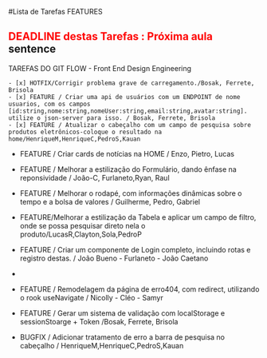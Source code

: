 #Lista de Tarefas FEATURES 
## <span style='color: red;'>DEADLINE destas Tarefas : Próxima aula</span> sentence
TAREFAS DO GIT FLOW - Front End Design Engineering
```
- [x] HOTFIX/Corrigir problema grave de carregamento./Bosak, Ferrete, Brisola
- [x] FEATURE / Criar uma api de usuários com um ENDPOINT de nome usuarios, com os campos [id:string,nome:string,nomeUser:string,email:string,avatar:string]. utilize o json-server para isso. / Bosak, Ferrete, Brisola 
- [x] FEATURE / Atualizar o cabeçalho com um campo de pesquisa sobre produtos eletrônicos-coloque o resultado na home/HenriqueM,HenriqueC,PedroS,Kauan
```
- FEATURE / Criar cards de notícias na HOME / Enzo, Pietro, Lucas

- FEATURE / Melhorar a estilização do Formulário, dando ênfase na reponsividade / João-C, Furlaneto,Ryan, Raul

- FEATURE / Melhorar o rodapé, com informações dinâmicas sobre o tempo e a bolsa de valores / Guilherme, Pedro, Gabriel

- FEATURE/Melhorar a estilização da Tabela e aplicar um campo de filtro, onde se possa pesquisar direto nela o produto/LucasR,Clayton,Sola,PedroP

- FEATURE / Criar um componente de Login completo, incluindo rotas e registro destas. / João Bueno - Furlaneto - João Caetano
- 

- FEATURE / Remodelagem da página de erro404, com redirect, utilizando o rook useNavigate  / Nicolly - Cléo - Samyr

- FEATURE / Gerar um sistema de validação com localStorage e sessionStoarge + Token /Bosak, Ferrete, Brisola

- BUGFIX / Adicionar tratamento de erro a barra de pesquisa no cabeçalho / HenriqueM,HenriqueC,PedroS,Kauan
